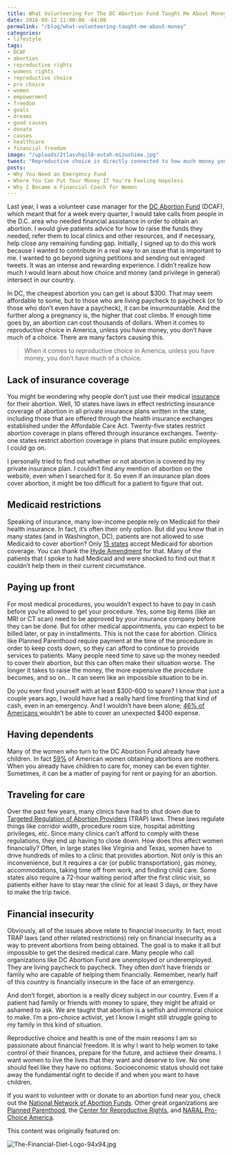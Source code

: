 ```yaml
---
title: What Volunteering For The DC Abortion Fund Taught Me About Money
date: 2016-09-12 11:00:00 -04:00
permalink: "/blog/what-volunteering-taught-me-about-money"
categories:
- lifestyle
tags:
- DCAF
- abortion
- reproductive rights
- womens rights
- reproductive choice
- pro choice
- women
- empowerment
- freedom
- goals
- dreams
- good causes
- donate
- causes
- healthcare
- financial freedom
image: "/uploads/2tlasvhqil0-eutah-mizushima.jpg"
tweet: "Reproductive choice is directly connected to how much money you have."
posts:
- Why You Need an Emergency Fund
- Where You Can Put Your Money If You're Feeling Hopeless
- Why I Became a Financial Coach for Women
---
```


Last year, I was a volunteer case manager for the [DC Abortion Fund](http://dcabortionfund.org/) (DCAF), which meant that for a week every quarter, I would take calls from people in the D.C. area who needed financial assistance in order to obtain an abortion. I would give patients advice for how to raise the funds they needed, refer them to local clinics and other resources, and if necessary, help close any remaining funding gap. Initially, I signed up to do this work because I wanted to contribute in a real way to an issue that is important to me. I wanted to go beyond signing petitions and sending out enraged tweets. It was an intense and rewarding experience. I didn’t realize how much I would learn about how choice and money (and privilege in general) intersect in our country.

In DC, the cheapest abortion you can get is about $300. That may seem affordable to some, but to those who are living paycheck to paycheck (or to those who don’t even have a paycheck), it can be insurmountable. And the further along a pregnancy is, the higher that cost climbs. If enough time goes by, an abortion can cost thousands of dollars. When it comes to reproductive choice in America, unless you have money, you don’t have much of a choice. There are many factors causing this.

> When it comes to reproductive choice in America, unless you have money, you don’t have much of a choice.

## Lack of insurance coverage

You might be wondering why people don’t just use their medical [insurance](https://www.guttmacher.org/state-policy/explore/restricting-insurance-coverage-abortion) for their abortion. Well, 10 states have laws in effect restricting insurance coverage of abortion in all private insurance plans written in the state, including those that are offered through the health insurance exchanges established under the Affordable Care Act. Twenty-five states restrict abortion coverage in plans offered through insurance exchanges. Twenty-one states restrict abortion coverage in plans that insure public employees. I could go on.

I personally tried to find out whether or not abortion is covered by my private insurance plan. I couldn’t find any mention of abortion on the website, even when I searched for it. So even if an insurance plan does cover abortion, it might be too difficult for a patient to figure that out.

## Medicaid restrictions

Speaking of insurance, many low-income people rely on Medicaid for their health insurance. In fact, it’s often their only option. But did you know that in many states (and in Washington, DC), patients are not allowed to use Medicaid to cover abortion? Only [15 states](https://fundabortionnow.org/get-help/medicaid) accept Medicaid for abortion coverage. You can thank the [Hyde Amendment](https://fundabortionnow.org/learn/hyde) for that. Many of the patients that I spoke to had Medicaid and were shocked to find out that it couldn’t help them in their current circumstance.

## Paying up front

For most medical procedures, you wouldn’t expect to have to pay in cash before you’re allowed to get your procedure. Yes, some big items (like an MRI or CT scan) need to be approved by your insurance company before they can be done. But for other medical appointments, you can expect to be billed later, or pay in installments. This is not the case for abortion. Clinics like Planned Parenthood require payment at the time of the procedure in order to keep costs down, so they can afford to continue to provide services to patients. Many people need time to save up the money needed to cover their abortion, but this can often make their situation worse. The longer it takes to raise the money, the more expensive the procedure becomes, and so on… It can seem like an impossible situation to be in.

Do you ever find yourself with at least $300-600 to spare? I know that just a couple years ago, I would have had a really hard time fronting that kind of cash, even in an emergency. And I wouldn’t have been alone; [46% of Americans ](https://www.washingtonpost.com/news/wonk/wp/2016/05/25/the-shocking-number-of-americans-who-cant-cover-a-400-expense/)wouldn’t be able to cover an unexpected $400 expense.

## Having dependents

Many of the women who turn to the DC Abortion Fund already have children. In fact [59%](https://www.guttmacher.org/united-states/abortion) of American women obtaining abortions are mothers. When you already have children to care for, money can be even tighter. Sometimes, it can be a matter of paying for rent or paying for an abortion.

## Traveling for care

Over the past few years, many clinics have had to shut down due to [Targeted Regulation of Abortion Providers](http://www.reproductiverights.org/project/targeted-regulation-of-abortion-providers-trap) (TRAP) laws. These laws regulate things like corridor width, procedure room size, hospital admitting privileges, etc. Since many clinics can’t afford to comply with these regulations, they end up having to close down. How does this affect women financially? Often, in large states like Virginia and Texas, women have to drive hundreds of miles to a clinic that provides abortion. Not only is this an inconvenience, but it requires a car (or public transportation), gas money, accommodations, taking time off from work, and finding child care. Some states also require a 72-hour waiting period after the first clinic visit, so patients either have to stay near the clinic for at least 3 days, or they have to make the trip twice.

## Financial insecurity

Obviously, all of the issues above relate to financial insecurity. In fact, most TRAP laws (and other related restrictions) rely on financial insecurity as a way to prevent abortions from being obtained. The goal is to make it all but impossible to get the desired medical care. Many people who call organizations like DC Abortion Fund are unemployed or underemployed. They are living paycheck to paycheck. They often don’t have friends or family who are capable of helping them financially. Remember, nearly half of this country is financially insecure in the face of an emergency.

And don’t forget, abortion is a really dicey subject in our country. Even if a patient had family or friends with money to spare, they might be afraid or ashamed to ask. We are taught that abortion is a selfish and immoral choice to make. I’m a pro-choice activist, yet I know I might still struggle going to my family in this kind of situation.

Reproductive choice and health is one of the main reasons I am so passionate about financial freedom. It is why I want to help women to take control of their finances, prepare for the future, and achieve their dreams. I want women to live the lives that they want and deserve to live. No one should feel like they have no options. Socioeconomic status should not take away the fundamental right to decide if and when you want to have children.

If you want to volunteer with or donate to an abortion fund near you, check out the [National Network of Abortion Funds](https://fundabortionnow.org/). Other great organizations are [Planned Parenthood](https://www.plannedparenthood.org/), the [Center for Reproductive Rights](http://www.reproductiverights.org/), and [NARAL Pro-Choice America](http://www.naral.org/).

This content was originally featured on:

![The-Financial-Diet-Logo-94x94.jpg](/uploads/The-Financial-Diet-Logo-94x94.jpg)
